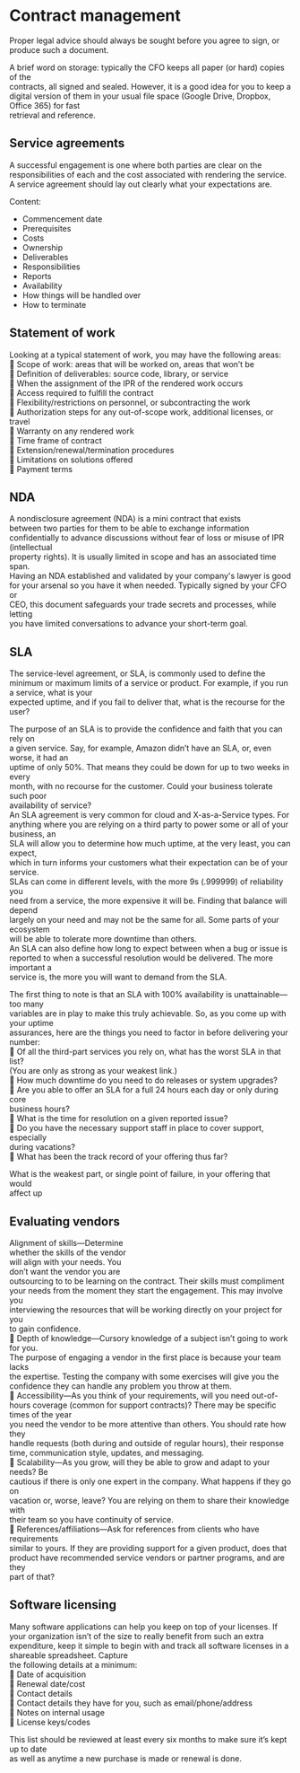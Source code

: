 # Contract management

Proper legal advice should always be sought before you agree to sign, or produce such a document.

A brief word on storage: typically the CFO keeps all paper (or hard) copies of the\
contracts, all signed and sealed. However, it is a good idea for you to keep a digital version of them in your usual file space (Google Drive, Dropbox, Office 365) for fast\
retrieval and reference.



## Service agreements

A successful engagement is one where both parties are clear on the responsibilities of each and the cost associated with rendering the service. A service agreement should lay out clearly what your expectations are.

Content:

* Commencement date&#x20;
* Prerequisites
* Costs
* Ownership
* Deliverables
* Responsibilities
* Reports
* Availability
* How things will be handled over
* How to terminate&#x20;



## Statement of work

Looking at a typical statement of work, you may have the following areas:\
 Scope of work: areas that will be worked on, areas that won’t be\
 Definition of deliverables: source code, library, or service\
 When the assignment of the IPR of the rendered work occurs\
 Access required to fulfill the contract\
 Flexibility/restrictions on personnel, or subcontracting the work\
 Authorization steps for any out-of-scope work, additional licenses, or travel\
 Warranty on any rendered work\
 Time frame of contract\
 Extension/renewal/termination procedures\
 Limitations on solutions offered\
 Payment terms



## NDA

A nondisclosure agreement (NDA) is a mini contract that exists\
between two parties for them to be able to exchange information confidentially to advance discussions without fear of loss or misuse of IPR (intellectual\
property rights). It is usually limited in scope and has an associated time span.\
Having an NDA established and validated by your company's lawyer is good\
for your arsenal so you have it when needed. Typically signed by your CFO or\
CEO, this document safeguards your trade secrets and processes, while letting\
you have limited conversations to advance your short-term goal.



## SLA

The service-level agreement, or SLA, is commonly used to define the minimum or maximum limits of a service or product. For example, if you run a service, what is your\
expected uptime, and if you fail to deliver that, what is the recourse for the user?

The purpose of an SLA is to provide the confidence and faith that you can rely on\
a given service. Say, for example, Amazon didn’t have an SLA, or, even worse, it had an\
uptime of only 50%. That means they could be down for up to two weeks in every\
month, with no recourse for the customer. Could your business tolerate such poor\
availability of service?\
An SLA agreement is very common for cloud and X-as-a-Service types. For anything where you are relying on a third party to power some or all of your business, an\
SLA will allow you to determine how much uptime, at the very least, you can expect,\
which in turn informs your customers what their expectation can be of your service.\
SLAs can come in different levels, with the more 9s (.999999) of reliability you\
need from a service, the more expensive it will be. Finding that balance will depend\
largely on your need and may not be the same for all. Some parts of your ecosystem\
will be able to tolerate more downtime than others.\
An SLA can also define how long to expect between when a bug or issue is\
reported to when a successful resolution would be delivered. The more important a\
service is, the more you will want to demand from the SLA.

The first thing to note is that an SLA with 100% availability is unattainable—too many\
variables are in play to make this truly achievable. So, as you come up with your uptime\
assurances, here are the things you need to factor in before delivering your number:\
 Of all the third-part services you rely on, what has the worst SLA in that list?\
(You are only as strong as your weakest link.)\
 How much downtime do you need to do releases or system upgrades?\
 Are you able to offer an SLA for a full 24 hours each day or only during core\
business hours?\
 What is the time for resolution on a given reported issue?\
 Do you have the necessary support staff in place to cover support, especially\
during vacations?\
 What has been the track record of your offering thus far?

What is the weakest part, or single point of failure, in your offering that would\
affect up

## Evaluating vendors

Alignment of skills—Determine\
whether the skills of the vendor\
will align with your needs. You\
don’t want the vendor you are\
outsourcing to to be learning on the contract. Their skills must compliment\
your needs from the moment they start the engagement. This may involve you\
interviewing the resources that will be working directly on your project for you\
to gain confidence.\
 Depth of knowledge—Cursory knowledge of a subject isn’t going to work for you.\
The purpose of engaging a vendor in the first place is because your team lacks\
the expertise. Testing the company with some exercises will give you the confidence they can handle any problem you throw at them.\
 Accessibility—As you think of your requirements, will you need out-of-hours coverage (common for support contracts)? There may be specific times of the year\
you need the vendor to be more attentive than others. You should rate how they\
handle requests (both during and outside of regular hours), their response\
time, communication style, updates, and messaging.\
 Scalability—As you grow, will they be able to grow and adapt to your needs? Be\
cautious if there is only one expert in the company. What happens if they go on\
vacation or, worse, leave? You are relying on them to share their knowledge with\
their team so you have continuity of service.\
 References/affiliations—Ask for references from clients who have requirements\
similar to yours. If they are providing support for a given product, does that product have recommended service vendors or partner programs, and are they\
part of that?



## Software licensing

Many software applications can help you keep on top of your licenses. If your organization isn’t of the size to really benefit from such an extra expenditure, keep it simple to begin with and track all software licenses in a shareable spreadsheet. Capture\
the following details at a minimum:\
 Date of acquisition\
 Renewal date/cost\
 Contact details\
 Contact details they have for you, such as email/phone/address\
 Notes on internal usage\
 License keys/codes



This list should be reviewed at least every six months to make sure it’s kept up to date\
as well as anytime a new purchase is made or renewal is done.



